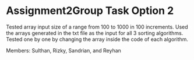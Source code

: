 # Assignment2Group Task Option 2


Tested array input size of a range from 100 to 1000 in 100 increments. Used the arrays generated in the txt file as the input for all 3 sorting algorithms. 
Tested one by one by changing the array inside the code of each algorithm.


Members: Sulthan, Rizky, Sandrian, and Reyhan
